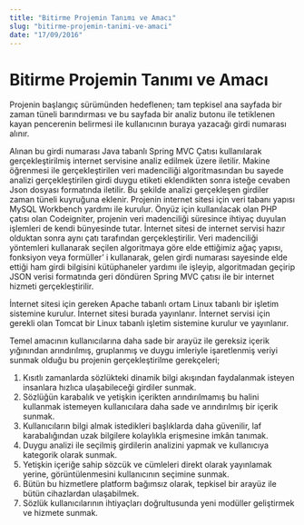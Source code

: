 ```yaml
---
title: "Bitirme Projemin Tanımı ve Amacı"
slug: "bitirme-projemin-tanimi-ve-amaci"
date: "17/09/2016"
---
```


Bitirme Projemin Tanımı ve Amacı
========================================
Projenin başlangıç sürümünden hedeflenen; tam tepkisel ana sayfada bir zaman tüneli barındırması ve bu sayfada bir analiz butonu ile tetiklenen kayan pencerenin belirmesi ile kullanıcının buraya yazacağı girdi numarası alınır.

Alınan bu girdi numarası Java tabanlı Spring MVC Çatısı kullanılarak gerçekleştirilmiş internet servisine analiz edilmek üzere iletilir. Makine öğrenmesi ile gerçekleştirilen veri madenciliği algoritmasından bu sayede analizi gerçekleştirilen girdi duygu etiketi eklendikten sonra isteğe cevaben Json dosyası formatında iletilir. Bu şekilde analizi gerçekleşen girdiler zaman tüneli kuyruğuna eklenir.
Projenin internet sitesi için veri tabanı yapısı MySQL Workbench yardımı ile kurulur. Önyüz için kullanılacak olan PHP çatısı olan Codeigniter, projenin veri madenciliği süresince ihtiyaç duyulan işlemleri de kendi bünyesinde tutar. İnternet sitesi de internet servisi hazır olduktan sonra aynı çatı tarafından gerçekleştirilir.
Veri madenciliği yöntemleri kullanarak seçilen algoritmaya göre elde ettiğimiz ağaç yapısı, fonksiyon veya formüller’ i kullanarak, gelen girdi numarası sayesinde elde ettiği ham girdi bilgisini kütüphaneler yardımı ile işleyip, algoritmadan geçirip JSON verisi formatında geri döndüren Spring MVC çatısı ile bir internet hizmeti gerçekleştirilir.

İnternet sitesi için gereken Apache tabanlı ortam Linux tabanlı bir işletim sistemine kurulur. İnternet sitesi burada yayınlanır. İnternet servisi için gerekli olan Tomcat bir Linux tabanlı işletim sistemine kurulur ve yayınlanır.



Temel amacının kullanıcılarına daha sade bir arayüz ile gereksiz içerik yığınından arındırılmış, gruplanmış ve duygu imleriyle işaretlenmiş veriyi sunmak olduğu bu projenin gerçekleştirilme gerekçeleri;
1. Kısıtlı zamanlarda sözlükteki dinamik bilgi akışından faydalanmak isteyen insanlara hızlıca ulaşabileceği girdiler sunmak.
2. Sözlüğün karabalık ve yetişkin içerikten arındırılmamış bu halini kullanmak istemeyen kullanıcılara daha sade ve arındırılmış bir içerik sunmak.
3. Kullanıcıların bilgi almak istedikleri başlıklarda daha güvenilir, laf karabalığından uzak bilgilere kolaylıkla erişmesine imkân tanımak.
4. Duygu analizi ile seçilmiş girdilerin analizini yapmak ve kullanıcıya kategorik olarak sunmak.
5. Yetişkin içeriğe sahip sözcük ve cümleleri direkt olarak yayınlamak yerine, görüntülenmesini kullanıcının seçimine sunmak.
6. Bütün bu hizmetlere platform bağımsız olarak, tepkisel bir arayüz ile bütün cihazlardan ulaşabilmek.
7. Sözlük kullanıcılarının ihtiyaçları doğrultusunda yeni modüller geliştirmek ve hizmete sunmak.
